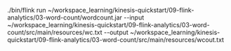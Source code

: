 ./bin/flink run ~/workspace_learning/kinesis-quickstart/09-flink-analytics/03-word-count/wordcount.jar --input ~/workspace_learning/kinesis-quickstart/09-flink-analytics/03-word-count/src/main/resources/wc.txt --output  ~/workspace_learning/kinesis-quickstart/09-flink-analytics/03-word-count/src/main/resources/wcout.txt 


